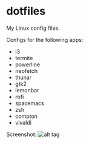 # dotfiles
My Linux config files.

Configs for the following apps:
 - i3
 - termite
 - powerline
 - neofetch
 - thunar
 - gtk2
 - lemonbar
 - rofi
 - spacemacs
 - zsh
 - compton
 - vivaldi

Screenshot:
![alt tag](http://i.imgur.com/Ne0wpCz.jpg)
